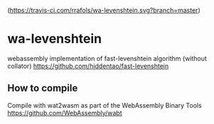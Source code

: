 (https://travis-ci.com/rrafols/wa-levenshtein.svg?branch=master)

# wa-levenshtein

webassembly implementation of fast-levenshtein algorithm (without collator)
https://github.com/hiddentao/fast-levenshtein

## How to compile
Compile with wat2wasm as part of the WebAssembly Binary Tools https://github.com/WebAssembly/wabt
